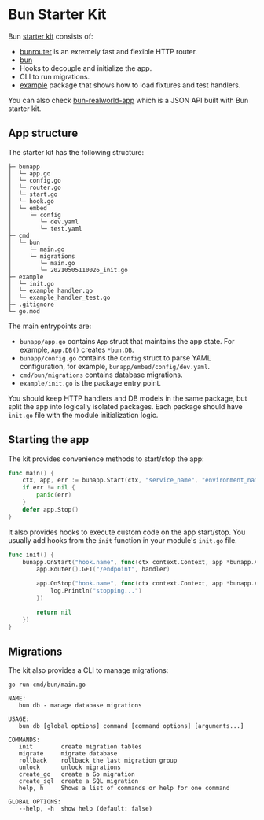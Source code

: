 # Bun Starter Kit

Bun [starter kit](https://github.com/go-bun/bun-starter-kit) consists of:

- [bunrouter](https://bunrouter.uptrace.dev/) is an exremely fast and flexible HTTP router.
- [bun](https://github.com/uptrace/bun)
- Hooks to decouple and initialize the app.
- CLI to run migrations.
- [example](https://github.com/go-bun/bun-starter-kit/tree/master/example) package that shows how to
  load fixtures and test handlers.

You can also check [bun-realworld-app](https://github.com/go-bun/bun-realworld-app) which is a JSON
API built with Bun starter kit.

## App structure

The starter kit has the following structure:

```shell
├─ bunapp
│  └─ app.go
│  └─ config.go
│  └─ router.go
│  └─ start.go
│  └─ hook.go
│  └─ embed
│     └─ config
│        └─ dev.yaml
│        └─ test.yaml
├─ cmd
│  └─ bun
│     └─ main.go
│     └─ migrations
│        └─ main.go
│        └─ 20210505110026_init.go
├─ example
│  └─ init.go
│  └─ example_handler.go
│  └─ example_handler_test.go
├─ .gitignore
└─ go.mod
```

The main entrypoints are:

- `bunapp/app.go` contains `App` struct that maintains the app state. For example, `App.DB()`
  creates `*bun.DB`.
- `bunapp/config.go` contains the `Config` struct to parse YAML configuration, for example,
  `bunapp/embed/config/dev.yaml`.
- `cmd/bun/migrations` contains database migrations.
- `example/init.go` is the package entry point.

You should keep HTTP handlers and DB models in the same package, but split the app into logically
isolated packages. Each package should have `init.go` file with the module initialization logic.

## Starting the app

The kit provides convenience methods to start/stop the app:

```go
func main() {
	ctx, app, err := bunapp.Start(ctx, "service_name", "environment_name")
	if err != nil {
		panic(err)
	}
	defer app.Stop()
}
```

It also provides hooks to execute custom code on the app start/stop. You usually add hooks from the
`init` function in your module's `init.go` file.

```go
func init() {
	bunapp.OnStart("hook.name", func(ctx context.Context, app *bunapp.App) error {
		app.Router().GET("/endpoint", handler)

		app.OnStop("hook.name", func(ctx context.Context, app *bunapp.App) error {
			log.Println("stopping...")
		})

		return nil
	})
}
```

## Migrations

The kit also provides a CLI to manage migrations:

```shell
go run cmd/bun/main.go

NAME:
   bun db - manage database migrations

USAGE:
   bun db [global options] command [command options] [arguments...]

COMMANDS:
   init        create migration tables
   migrate     migrate database
   rollback    rollback the last migration group
   unlock      unlock migrations
   create_go   create a Go migration
   create_sql  create a SQL migration
   help, h     Shows a list of commands or help for one command

GLOBAL OPTIONS:
   --help, -h  show help (default: false)
```
